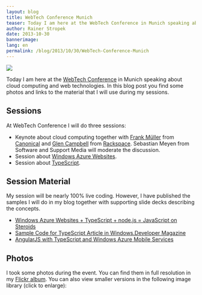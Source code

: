 ```yaml
---
layout: blog
title: WebTech Conference Munich
teaser: Today I am here at the WebTech Conference in Munich speaking about cloud computing and web technologies. In this blog post you find some photos and links to the material that I will use during my sessions.
author: Rainer Stropek
date: 2013-10-30
bannerimage: 
lang: en
permalink: /blog/2013/10/30/WebTech-Conference-Munich
---
```


<p>
  <img src="{{site.baseurl}}/content/images/blog/2013/10/DSC_1871.jpg" />
</p><p>Today I am here at the <a href="http://webtechcon.de/" target="_blank">WebTech Conference</a> in Munich speaking about cloud computing and web technologies. In this blog post you find some photos and links to the material that I will use during my sessions.</p><h2>Sessions</h2><p>At WebTech Conference I will do three sessions:</p><ul>
  <li>Keynote about cloud computing together with <a href="https://www.xing.com/profiles/Frank_Mueller7" target="_blank">Frank Müller</a> from <a href="http://www.canonical.com/" target="_blank">Canonical</a> and <a href="http://glenc.io/about.html" target="_blank">Glen Campbell</a> from <a href="http://www.rackspace.com/" target="_blank">Rackspace</a>. Sebastian Meyen from Software and Support Media will moderate the discussion.</li>
  <li>Session about <a href="http://webtechcon.de/node/1160" target="_blank">Windows Azure Websites</a>.</li>
  <li>Session about <a href="http://webtechcon.de/node/1161" target="_blank">TypeScript</a>.</li>
</ul><h2>Session Material</h2><p>My session will be nearly 100% live coding. However, I have published the samples I will do in my blog together with supporting slide decks describing the concepts.</p><ul>
  <li>
    <a href="http://www.software-architects.com/devblog/2013/02/20/Windows-Azure-Websites--TypeScript--nodejs--JavaScript-on-Steroids" target="_blank">Windows Azure Websites + TypeScript + node.js = JavaScript on Steroids</a>
  </li>
  <li>
    <a href="http://www.software-architects.com/devblog/2012/11/02/Sample-Code-for-TypeScript-Article-in-WindowsDeveloper-Magazine" target="_blank">Sample Code for TypeScript Article in Windows.Developer Magazine</a>
  </li>
  <li>
    <a href="http://www.software-architects.com/devblog/2013/10/17/AngularJS-with-TypeScript-and-Windows-Azure-Mobile-Services" target="_blank">AngularJS with TypeScript and Windows Azure Mobile Services</a>
  </li>
</ul><h2>Photos</h2><p>I took some photos during the event. You can find them in full resolution in my <a href="http://flic.kr/s/aHsjLBFMAx" target="_blank">Flickr album</a>. You can also view smaller versions in the following image library (click to enlarge):</p><function name="Composite.Media.ImageGallery.Slimbox2">
  <param name="MediaFolder" value="MediaArchive:778bdd35-e7c1-4b1e-811c-3965ec340e75" />
  <param name="ThumbnailMaxWidth" value="200" />
  <param name="ThumbnailMaxHeight" value="200" />
</function>
